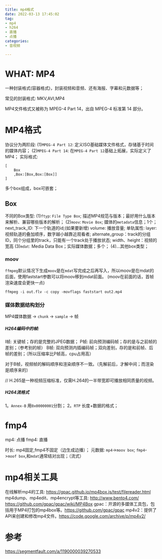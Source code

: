 ```yaml
---
title: mp4格式
date: 2022-03-13 17:45:02
tag:
- mp4
- h264
- 直播
- 点播
categories: 
- 音视频

---
```


# WHAT: MP4
一种封装格式(容器格式)，封装视频和音频、还有海报、字幕和元数据等；

常见的封装格式: MKV,AVI,MP4

MP4文件格式又被称为 MPEG-4 Part 14，出自 MPEG-4 标准第 14 部分。

# MP4格式
协议分为两阶段:
(1)`MPEG-4 Part 12`: 定义ISO基础媒体文件格式，存储基于时间的媒体内容；
(2)`MPEG-4 Part 14`: 在`MPEG-4 Part 12`基础上拓展，实际定义了MP4；
实际格式:
```
[
    Box
    ,Box:[Box,Box:[Box]]
]
```
多个box组成，box可嵌套；

## Box
不同的Box类型:
(1)`ftyp`: `File Type Box`; 描述MP4规范与版本；最好用什么版本来解析、兼容哪些版本的解析；
(2)`moov`: `Movie Box`; 媒体的`metadata`信息；1个；
    next_track_ID: 下一个轨道的id;(如果要新增)
    volume: 播放音量;
单轨属性:
    layer: 视频轨道的叠加顺序，数字越小越靠近观看者;
    alternate_group：track的分组ID，同个分组里的track，只能有一个track处于播放状态;
    width、height：视频的宽高 
(3)`mdat`: Media Data Box；实际媒体数据；多个；
(4)...其他box类型；


### moov
`ffmpeg`默认情况下生成`moov`是在`mdat`写完成之后再写入，所以moov是在mdat的后面，使用faststart参数可以将moov移到mdat前面。
(moov在前面的话，首帧渲染速度会更快一点)
```shell script
ffmpeg -i out.flv -c copy -movflags faststart out2.mp4
```

### 媒体数据结构划分
MP4媒体数据 -> `chunk` -> `sample` -> 帧

##### H264编码中的帧: 
I帧: 关键帧；存的是完整的JPEG数据；
P帧: 前向预测编码帧；存的是与之前帧的差别；（参考别的帧）
B帧: 双向预测内插编码帧；双向差别，存的是和前帧、后帧的差别；（所以压缩率比P帧高，cpu占用高）

对于B帧，视频帧的解码顺序和渲染顺序不一致。（先解前后，才解中间；而渲染是顺序来的）

// H.265是一种视频压缩标准，仅需H.264的一半带宽即可播放相同质量的视频。


##### H264流格式
1。`Annex-B`
用`0x00000001`分割；
2。`RTP`
长度+数据的格式；

# fmp4
mp4: 点播
fmp4: 直播

时长: mp4固定,fmp4不固定（边生成边播）；
元数据: `mp4`->`moov box`;
       `fmp4`->`moof box`,和`mdat`通常结对出现；（流式）


# mp4相关工具
在线解析mp4的工具: https://gpac.github.io/mp4box.js/test/filereader.html
mp4dump、mp4edit、mp4encrypt等工具: http://www.bento4.com/
https://github.com/gpac/gpac/wiki/MP4Box
gpac：开源的多媒体工具包，包括用于MP4打包的mp4box等。https://github.com/gpac/gpac
mp4v2：提供了API来创建和修改mp4文件。https://code.google.com/archive/p/mp4v2/



# 参考
https://segmentfault.com/a/1190000039270533
